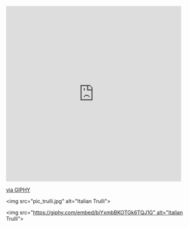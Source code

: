 <iframe src="https://giphy.com/embed/biYxmbBKOTGk6TQJ1G" width="480" height="480" style="" frameBorder="0" class="giphy-embed" allowFullScreen></iframe><p><a href="https://giphy.com/gifs/glow-dash-dashboard-biYxmbBKOTGk6TQJ1G">via GIPHY</a></p>



<img><img><img src="pic_trulli.jpg" alt="Italian Trulli">  

<img src="https://giphy.com/embed/biYxmbBKOTGk6TQJ1G" alt="Italian Trulli">  